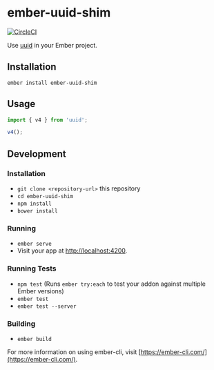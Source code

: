 # ember-uuid-shim

[![CircleCI](https://circleci.com/gh/dustinfarris/ember-uuid-shim.svg?style=svg)](https://circleci.com/gh/dustinfarris/ember-uuid-shim)

Use [uuid](https://github.com/kelektiv/node-uuid) in your Ember project.


## Installation

```
ember install ember-uuid-shim
```


## Usage

```javascript
import { v4 } from 'uuid';

v4();
```


## Development

### Installation

* `git clone <repository-url>` this repository
* `cd ember-uuid-shim`
* `npm install`
* `bower install`

### Running

* `ember serve`
* Visit your app at [http://localhost:4200](http://localhost:4200).

### Running Tests

* `npm test` (Runs `ember try:each` to test your addon against multiple Ember versions)
* `ember test`
* `ember test --server`

### Building

* `ember build`

For more information on using ember-cli, visit [https://ember-cli.com/](https://ember-cli.com/).
